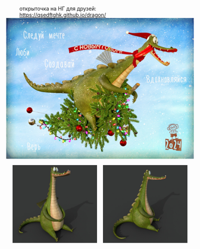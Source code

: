 &nbsp;&nbsp;&nbsp;&nbsp;&nbsp;&nbsp;&nbsp;&nbsp;&nbsp;открыточка на НГ для друзей:
<br>
&nbsp;&nbsp;&nbsp;&nbsp;&nbsp;&nbsp;&nbsp;&nbsp;&nbsp;https://qsedftghk.github.io/dragon/
<br>
![Preview](https://github.com/qsedftghk/dragon/blob/main/dragon.jpg)
<br>

<p align="center">
  <img src="https://github.com/qsedftghk/dragon/blob/main/dragon_01.jpg" width="45%">
&nbsp;&nbsp;
  <img src="https://github.com/qsedftghk/dragon/blob/main/dragon_02.jpg" width="45%">
</p>
